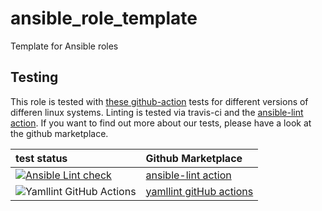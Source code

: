 # ansible_role_template
Template for Ansible roles

 Testing
----------
This role is tested with [these github-action](https://github.com/search?q=topic%3Acheck-ansible+topic%3Agithub-actions+org%3Aroles-ansible&type=Repositories) tests for different versions of differen linux systems. Linting is tested via travis-ci and the  [ansible-lint action](https://github.com/marketplace/actions/ansible-lint).
If you want to find out more about our tests, please have a look at the github marketplace.

| test status | Github Marketplace |
| :---------  | :----------------  |
| [![Ansible Lint check](https://github.com/DO1JLR/ansible_role_resolvconf/workflows/Ansible%20Lint%20check/badge.svg)](https://github.com/DO1JLR/ansible_role_resolvconf/actions?query=workflow%3A%22Ansible+Lint+check%22) | [ansible-lint action](https://github.com/marketplace/actions/ansible-lint) |
| ![Yamllint GitHub Actions](https://github.com/DO1JLR/ansible_role_resolvconf/workflows/Yamllint%20GitHub%20Actions/badge.svg) |  [yamllint gitHub actions](https://github.com/marketplace/actions/yamllint-github-action) |
